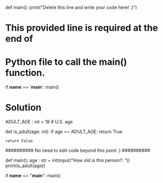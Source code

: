 def main():
    print("Delete this line and write your code here! :)")


# This provided line is required at the end of
# Python file to call the main() function.
if __name__ == '__main__':
    main()


# Solution
ADULT_AGE : int = 18 # U.S. age 

def is_adult(age: int):
    if age >= ADULT_AGE:
        return True
    
    return False
    
########## No need to edit code beyond this point :) ##########

def main():
    age : str = int(input("How old is this person?: "))
    print(is_adult(age))
    

if __name__ == "__main__":
    main()